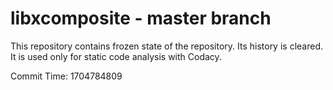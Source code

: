 # libxcomposite - master branch

This repository contains frozen state of the repository.
Its history is cleared. It is used only for static code
analysis with Codacy.

Commit Time: 1704784809